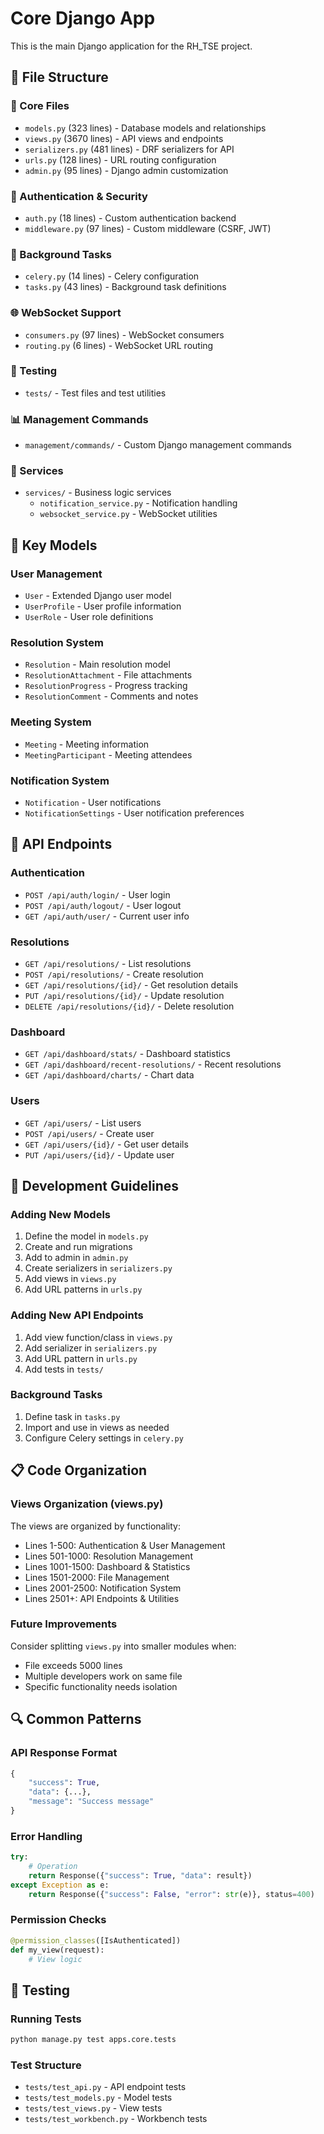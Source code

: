 # Core Django App

This is the main Django application for the RH_TSE project.

## 📁 File Structure

### 🔧 Core Files
- `models.py` (323 lines) - Database models and relationships
- `views.py` (3670 lines) - API views and endpoints
- `serializers.py` (481 lines) - DRF serializers for API
- `urls.py` (128 lines) - URL routing configuration
- `admin.py` (95 lines) - Django admin customization

### 🔐 Authentication & Security
- `auth.py` (18 lines) - Custom authentication backend
- `middleware.py` (97 lines) - Custom middleware (CSRF, JWT)

### 🔄 Background Tasks
- `celery.py` (14 lines) - Celery configuration
- `tasks.py` (43 lines) - Background task definitions

### 🌐 WebSocket Support
- `consumers.py` (97 lines) - WebSocket consumers
- `routing.py` (6 lines) - WebSocket URL routing

### 🧪 Testing
- `tests/` - Test files and test utilities

### 📊 Management Commands
- `management/commands/` - Custom Django management commands

### 🔧 Services
- `services/` - Business logic services
  - `notification_service.py` - Notification handling
  - `websocket_service.py` - WebSocket utilities

## 🎯 Key Models

### User Management
- `User` - Extended Django user model
- `UserProfile` - User profile information
- `UserRole` - User role definitions

### Resolution System
- `Resolution` - Main resolution model
- `ResolutionAttachment` - File attachments
- `ResolutionProgress` - Progress tracking
- `ResolutionComment` - Comments and notes

### Meeting System
- `Meeting` - Meeting information
- `MeetingParticipant` - Meeting attendees

### Notification System
- `Notification` - User notifications
- `NotificationSettings` - User notification preferences

## 🔧 API Endpoints

### Authentication
- `POST /api/auth/login/` - User login
- `POST /api/auth/logout/` - User logout
- `GET /api/auth/user/` - Current user info

### Resolutions
- `GET /api/resolutions/` - List resolutions
- `POST /api/resolutions/` - Create resolution
- `GET /api/resolutions/{id}/` - Get resolution details
- `PUT /api/resolutions/{id}/` - Update resolution
- `DELETE /api/resolutions/{id}/` - Delete resolution

### Dashboard
- `GET /api/dashboard/stats/` - Dashboard statistics
- `GET /api/dashboard/recent-resolutions/` - Recent resolutions
- `GET /api/dashboard/charts/` - Chart data

### Users
- `GET /api/users/` - List users
- `POST /api/users/` - Create user
- `GET /api/users/{id}/` - Get user details
- `PUT /api/users/{id}/` - Update user

## 🚀 Development Guidelines

### Adding New Models
1. Define the model in `models.py`
2. Create and run migrations
3. Add to admin in `admin.py`
4. Create serializers in `serializers.py`
5. Add views in `views.py`
6. Add URL patterns in `urls.py`

### Adding New API Endpoints
1. Add view function/class in `views.py`
2. Add serializer in `serializers.py`
3. Add URL pattern in `urls.py`
4. Add tests in `tests/`

### Background Tasks
1. Define task in `tasks.py`
2. Import and use in views as needed
3. Configure Celery settings in `celery.py`

## 📋 Code Organization

### Views Organization (views.py)
The views are organized by functionality:
- Lines 1-500: Authentication & User Management
- Lines 501-1000: Resolution Management  
- Lines 1001-1500: Dashboard & Statistics
- Lines 1501-2000: File Management
- Lines 2001-2500: Notification System
- Lines 2501+: API Endpoints & Utilities

### Future Improvements
Consider splitting `views.py` into smaller modules when:
- File exceeds 5000 lines
- Multiple developers work on same file
- Specific functionality needs isolation

## 🔍 Common Patterns

### API Response Format
```python
{
    "success": True,
    "data": {...},
    "message": "Success message"
}
```

### Error Handling
```python
try:
    # Operation
    return Response({"success": True, "data": result})
except Exception as e:
    return Response({"success": False, "error": str(e)}, status=400)
```

### Permission Checks
```python
@permission_classes([IsAuthenticated])
def my_view(request):
    # View logic
```

## 🧪 Testing

### Running Tests
```bash
python manage.py test apps.core.tests
```

### Test Structure
- `tests/test_api.py` - API endpoint tests
- `tests/test_models.py` - Model tests
- `tests/test_views.py` - View tests
- `tests/test_workbench.py` - Workbench tests 